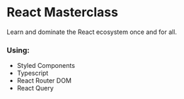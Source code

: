 # React Masterclass
Learn and dominate the React ecosystem once and for all.

### Using:
- Styled Components
- Typescript
- React Router DOM
- React Query
